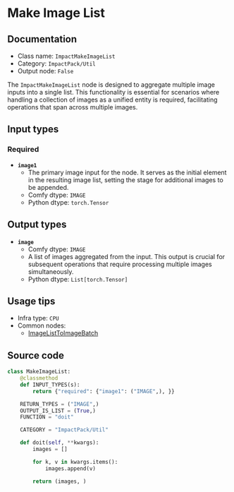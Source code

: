 # Make Image List
## Documentation
- Class name: `ImpactMakeImageList`
- Category: `ImpactPack/Util`
- Output node: `False`

The `ImpactMakeImageList` node is designed to aggregate multiple image inputs into a single list. This functionality is essential for scenarios where handling a collection of images as a unified entity is required, facilitating operations that span across multiple images.
## Input types
### Required
- **`image1`**
    - The primary image input for the node. It serves as the initial element in the resulting image list, setting the stage for additional images to be appended.
    - Comfy dtype: `IMAGE`
    - Python dtype: `torch.Tensor`
## Output types
- **`image`**
    - Comfy dtype: `IMAGE`
    - A list of images aggregated from the input. This output is crucial for subsequent operations that require processing multiple images simultaneously.
    - Python dtype: `List[torch.Tensor]`
## Usage tips
- Infra type: `CPU`
- Common nodes:
    - [ImageListToImageBatch](../../ComfyUI-Impact-Pack/Nodes/ImageListToImageBatch.md)



## Source code
```python
class MakeImageList:
    @classmethod
    def INPUT_TYPES(s):
        return {"required": {"image1": ("IMAGE",), }}

    RETURN_TYPES = ("IMAGE",)
    OUTPUT_IS_LIST = (True,)
    FUNCTION = "doit"

    CATEGORY = "ImpactPack/Util"

    def doit(self, **kwargs):
        images = []

        for k, v in kwargs.items():
            images.append(v)

        return (images, )

```
